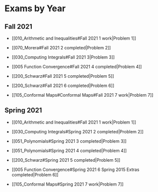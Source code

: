 # Exams by Year

## Fall 2021

- [[010_Arithmetic and Inequalities#Fall 2021 1 work|Problem 1]]

- [[070_Morera#Fall 2021 2 completed|Problem 2]]

- [[030_Computing Integrals#Fall 2021 3|Problem 3]]

- [[005 Function Convergence#Fall 2021 4 completed|Problem 4]]

- [[200_Schwarz#Fall 2021 5 completed|Problem 5]]

- [[200_Schwarz#Fall 2021 6 completed|Problem 6]]

- [[105_Conformal Maps#Conformal Maps#Fall 2021 7 work|Problem 7]]

## Spring 2021

- [[010_Arithmetic and Inequalities#Fall 2021 1 work|Problem 1]]

- [[030_Computing Integrals#Spring 2021 2 completed|Problem 2]]

- [[051_Polynomials#Spring 2021 3 completed|Problem 3]]

- [[051_Polynomials#Spring 2021 4 completed|Problem 4]]

- [[200_Schwarz#Spring 2021 5 completed|Problem 5]]

- [[005 Function Convergence#Spring 2021 6 Spring 2015 Extras completed|Problem 6]]

- [[105_Conformal Maps#Spring 2021 7 work|Problem 7]]